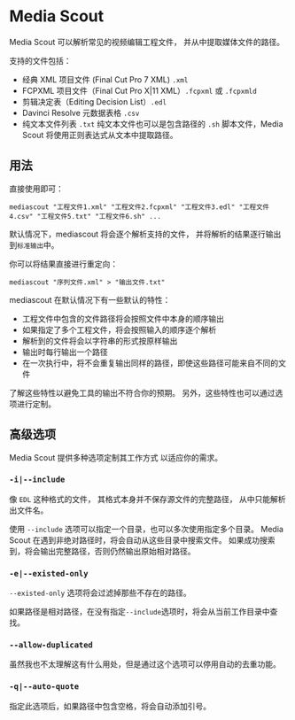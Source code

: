 # Media Scout

Media Scout 可以解析常见的视频编辑工程文件，
并从中提取媒体文件的路径。

支持的文件包括：

- 经典 XML 项目文件 (Final Cut Pro 7 XML) `.xml`
- FCPXML 项目文件（Final Cut Pro X|11 XML）`.fcpxml` 或 `.fcpxmld`
- 剪辑决定表（Editing Decision List）`.edl`
- Davinci Resolve 元数据表格 `.csv`
- 纯文本文件列表 `.txt`
  纯文本文件也可以是包含路径的 `.sh` 脚本文件，Media Scout 将使用正则表达式从文本中提取路径。

## 用法

直接使用即可：

```shell
mediascout "工程文件1.xml" "工程文件2.fcpxml" "工程文件3.edl" "工程文件4.csv" "工程文件5.txt" "工程文件6.sh" ...
```

默认情况下，mediascout 将会逐个解析支持的文件，
并将解析的结果逐行输出到`标准输出`中。

你可以将结果直接进行重定向：

```shell
mediascout "序列文件.xml" > "输出文件.txt"
```

mediascout 在默认情况下有一些默认的特性：

- 工程文件中包含的文件路径将会按照文件中本身的顺序输出
- 如果指定了多个工程文件，将会按照输入的顺序逐个解析
- 解析到的文件将会以字符串的形式按原样输出
- 输出时每行输出一个路径
- 在一次执行中，将不会重复输出同样的路径，即使这些路径可能来自不同的文件

了解这些特性以避免工具的输出不符合你的预期。
另外，这些特性也可以通过选项进行定制。

## 高级选项

Media Scout 提供多种选项定制其工作方式
以适应你的需求。

### `-i|--include`

像 `EDL` 这种格式的文件，
其格式本身并不保存源文件的完整路径，
从中只能解析出文件名。

使用 `--include` 选项可以指定一个目录，也可以多次使用指定多个目录。
Media Scout 在遇到非绝对路径时，将会自动从这些目录中搜索文件。
如果成功搜索到，将会输出完整路径，否则仍然输出原始相对路径。

### `-e|--existed-only`

`--existed-only` 选项将会过滤掉那些不存在的路径。

如果路径是相对路径，在没有指定`--include`选项时，将会从当前工作目录中查找。

### `--allow-duplicated`

虽然我也不太理解这有什么用处，但是通过这个选项可以停用自动的去重功能。

### `-q|--auto-quote`

指定此选项后，如果路径中包含空格，将会自动添加引号。
